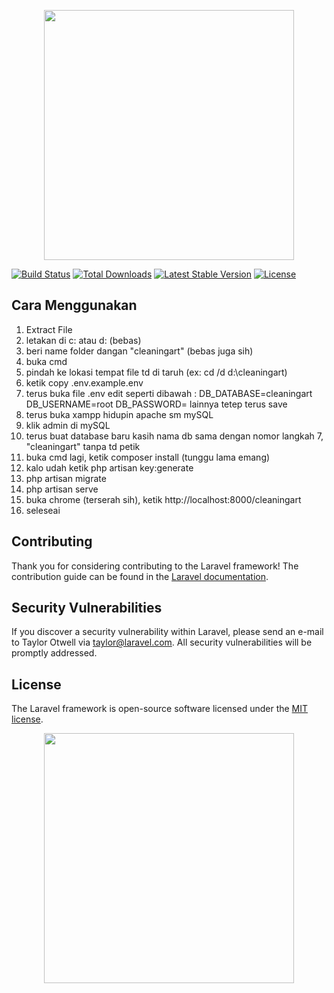 <p align="center"><img src="https://i5.walmartimages.com/asr/c23634a3-c974-4c23-86ee-e390c4eb8d2c_1.0d7c67993806a3c81b465ed24dfaf68e.jpeg?odnHeight=2000&odnWidth=2000&odnBg=ffffff" width="400"></p>

<a href="https://travis-ci.org/laravel/framework"><img src="https://travis-ci.org/laravel/framework.svg" alt="Build Status"></a>
<a href="https://packagist.org/packages/laravel/framework"><img src="https://poser.pugx.org/laravel/framework/d/total.svg" alt="Total Downloads"></a>
<a href="https://packagist.org/packages/laravel/framework"><img src="https://poser.pugx.org/laravel/framework/v/stable.svg" alt="Latest Stable Version"></a>
<a href="https://packagist.org/packages/laravel/framework"><img src="https://poser.pugx.org/laravel/framework/license.svg" alt="License"></a>
</p>

## Cara Menggunakan

1. Extract File 
2. letakan di c: atau d: (bebas)
3. beri name folder dangan "cleaningart" (bebas juga sih)
4. buka cmd
5. pindah ke lokasi tempat file td di taruh (ex: cd /d d:\cleaningart)
6. ketik copy .env.example.env
7. terus buka file .env edit seperti dibawah :
	DB_DATABASE=cleaningart
	DB_USERNAME=root
	DB_PASSWORD=
	lainnya tetep terus save
8. terus buka xampp hidupin apache sm mySQL
9. klik admin di mySQL
10. terus buat database baru kasih nama db sama dengan nomor langkah 7, "cleaningart"  tanpa td petik
11. buka cmd lagi, ketik composer install (tunggu lama emang)
12. kalo udah ketik php artisan key:generate
13. php artisan migrate
14. php artisan serve
15. buka chrome (terserah sih), ketik http://localhost:8000/cleaningart
16. seleseai

## Contributing

Thank you for considering contributing to the Laravel framework! The contribution guide can be found in the [Laravel documentation](https://laravel.com/docs/contributions).

## Security Vulnerabilities

If you discover a security vulnerability within Laravel, please send an e-mail to Taylor Otwell via [taylor@laravel.com](mailto:taylor@laravel.com). All security vulnerabilities will be promptly addressed.

## License

The Laravel framework is open-source software licensed under the [MIT license](https://opensource.org/licenses/MIT).


<p align="center"><img src="https://encrypted-tbn0.gstatic.com/images?q=tbn%3AANd9GcRLk6Lc4k0QbSpAqEwwJrDRp3DZHInv74vxPg&usqp=CAU" width="400"></p>
<p align="center">


